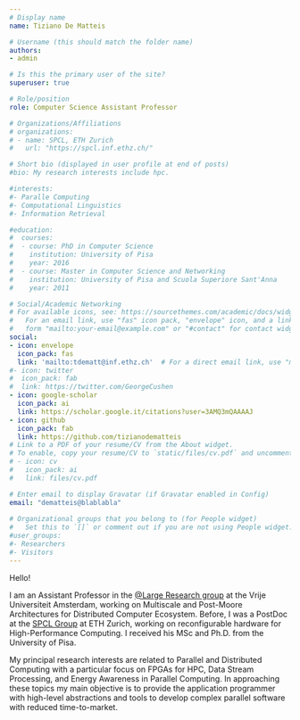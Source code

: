 ```yaml
---
# Display name
name: Tiziano De Matteis

# Username (this should match the folder name)
authors:
- admin

# Is this the primary user of the site?
superuser: true

# Role/position
role: Computer Science Assistant Professor

# Organizations/Affiliations
# organizations:
# - name: SPCL, ETH Zurich
#   url: "https://spcl.inf.ethz.ch/"

# Short bio (displayed in user profile at end of posts)
#bio: My research interests include hpc.

#interests:
#- Paralle Computing
#- Computational Linguistics
#- Information Retrieval

#education:
#  courses:
#  - course: PhD in Computer Science
#    institution: University of Pisa
#    year: 2016
#  - course: Master in Computer Science and Networking
#    institution: University of Pisa and Scuola Superiore Sant'Anna
#    year: 2011

# Social/Academic Networking
# For available icons, see: https://sourcethemes.com/academic/docs/widgets/#icons
#   For an email link, use "fas" icon pack, "envelope" icon, and a link in the
#   form "mailto:your-email@example.com" or "#contact" for contact widget.
social:
- icon: envelope
  icon_pack: fas
  link: 'mailto:tdematt@inf.ethz.ch'  # For a direct email link, use "mailto:test@example.org".
#- icon: twitter
#  icon_pack: fab
#  link: https://twitter.com/GeorgeCushen
- icon: google-scholar
  icon_pack: ai
  link: https://scholar.google.it/citations?user=3AMQ3mQAAAAJ
- icon: github
  icon_pack: fab
  link: https://github.com/tizianodematteis
# Link to a PDF of your resume/CV from the About widget.
# To enable, copy your resume/CV to `static/files/cv.pdf` and uncomment the lines below.  
# - icon: cv
#   icon_pack: ai
#   link: files/cv.pdf

# Enter email to display Gravatar (if Gravatar enabled in Config)
email: "dematteis@blablabla"
  
# Organizational groups that you belong to (for People widget)
#   Set this to `[]` or comment out if you are not using People widget.  
#user_groups:
#- Researchers
#- Visitors
---
```


Hello!

I am an Assistant Professor in the [@Large Research group](https://atlarge-research.com/) at the Vrije Universiteit Amsterdam, working on Multiscale and Post-Moore Architectures for Distributed Computer Ecosystem.
Before, I was a PostDoc at the [SPCL Group](https://spcl.inf.ethz.ch/) at ETH Zurich, working on reconfigurable hardware for 
High-Performance Computing. I received his MSc and Ph.D. from the University of Pisa. 

My principal research interests are related to Parallel and Distributed Computing with a particular focus on FPGAs for HPC, Data Stream Processing, and Energy Awareness in Parallel Computing. In approaching these topics my main objective is to provide the application programmer with high-level abstractions and tools to develop complex parallel software with reduced time-to-market.

<!-- I am a former member of [Parallel Programming Model Group](http://calvados.di.unipi.it/paragroup/) at University of Pisa. -->

